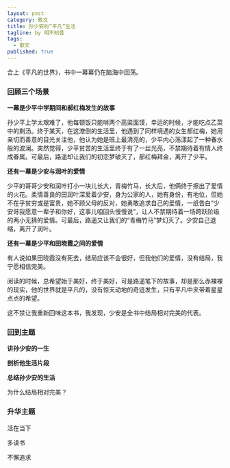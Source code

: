 ```yaml
---
layout: post
category: 散文
title: 孙少安的“平凡”生活
tagline: by 明不知昔
tags: 
  - 散文
published: true
---
```


合上《平凡的世界》，书中一幕幕仍在脑海中回荡。

<!--more-->

### 回顾三个场景

**一幕是少平中学期间和郝红梅发生的故事**

孙少平上学太艰难了，他每顿饭只能啃两个高粱面馍，幸运的时候，才能吃点乙菜中的剩汤。终于某天，在这潦倒的生活里，他遇到了同样境遇的女生郝红梅，她用亲切而善意的目光关注他，他认为她是班上最清亮的，少平内心荡漾起了一种春水般的波澜。突然觉得，少平贫苦的生活里终于有了一丝光亮，不禁期待着有情人终成眷属。可最后，路遥却让我们的初恋梦破灭了，郝红梅拜金，离开了少平。



**还有一幕是少安与润叶的爱情**

少平的哥哥少安和润叶打小一块儿长大，青梅竹马，长大后，他俩终于擦出了爱情的火花。柔情善良的田润叶深爱着少安，身为公家的人，她有身份，有地位，但她不在乎贫穷或是富贵，她不顾父母的反对，她勇敢追求自己的爱情，一纸告白“少安哥我愿意一辈子和你好，这事儿咱回头慢慢说”，让人不禁期待着一场跨跃阶级的两小无猜的爱情。可最后，路遥又让我们的“青梅竹马”梦幻灭了。少安自己退缩，离开了润叶。



**还有一幕是少平和田晓霞之间的爱情**

有人说如果田晓霞没有死去，结局应该不会很好，但我他们的爱情，没有结局，我宁愿相信完美。



阅读的时候，总希望始于美好，终于美好，可是路遥笔下的故事，却是那么赤裸裸的现实，他的世界就是平凡的，没有惊天动地的奇迹发生，只有平凡中夹带着星星点点的希望。



这不禁让我重新回味这本书，我发现，少安是全书中结局相对完美的代表。



### 回到主题

**讲孙少安的一生**



**剖析他生活片段**



**总结孙少安的生活**

为什么结局相对完美？

### 升华主题

活在当下

多读书

不懈追求